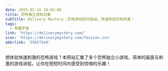 ```yaml
---
date: 2025-02-16 18:03:08
title: 恐怖独立游戏合集
subTitle: Delivery Mystery：恐怖游戏短时挑战，快速体验恐怖刺激！
tags:
  - 奇趣宇宙
link: 'https://deliverymystery.com/'
icon: 'https://deliverymystery.com/favicon.ico'
abbrlink: '556573e9'
---
```


想体验快速刺激的恐怖游戏？本网站汇集了多个恐怖独立小游戏，简单的画面与刺激的游戏进程，让你在短短时间内感受到惊悚的乐趣！